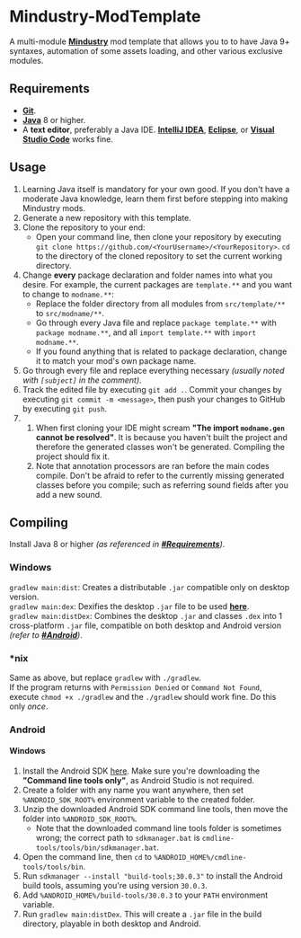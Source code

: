 # Mindustry-ModTemplate
A multi-module [**Mindustry**](https://github.com/Anuken/Mindustry) mod template that allows you to to have Java 9+ syntaxes, automation of some assets loading, and other various exclusive modules.

## Requirements
- [**Git**](https://git-scm.com/).
- [**Java**](https://adoptopenjdk.net/releases.html) 8 or higher.
- A **text editor**, preferably a Java IDE. [**IntelliJ IDEA**](https://www.jetbrains.com/idea/download/), [**Eclipse**](https://www.eclipse.org/downloads/), or [**Visual Studio Code**](https://code.visualstudio.com/download) works fine.

## Usage
1. Learning Java itself is mandatory for your own good. If you don't have a moderate Java knowledge, learn them first before stepping into making Mindustry mods.
2. Generate a new repository with this template.
3. Clone the repository to your end:
    - Open your command line, then clone your repository by executing `git clone https://github.com/<YourUsername>/<YourRepository>`. `cd` to the directory of the cloned repository to set the current working directory.
4. Change **every** package declaration and folder names into what you desire. For example, the current packages are `template.**` and you want to change to `modname.**`:
    - Replace the folder directory from all modules from `src/template/**` to `src/modname/**`.
    - Go through every Java file and replace `package template.**` with `package modname.**`, and all `import template.**` with `import modname.**`.
    - If you found anything that is related to package declaration, change it to match your mod's own package name.
5. Go through every file and replace everything necessary *(usually noted with `[subject]` in the comment)*.
6. Track the edited file by executing `git add .`. Commit your changes by executing `git commit -m <message>`, then push your changes to GitHub by executing `git push`.
7. 
    1. When first cloning your IDE might scream **"The import `modname.gen` cannot be resolved"**. It is because you haven't built the project and therefore the generated classes won't be generated. Compiling the project should fix it.
    2. Note that annotation processors are ran before the main codes compile. Don't be afraid to refer to the currently missing generated classes before you compile; such as referring sound fields after you add a new sound.

## Compiling
Install Java 8 or higher *(as referenced in [**#Requirements**](#Requirements))*.

### Windows
`gradlew main:dist`: Creates a distributable `.jar` compatible only on desktop version. <br>
`gradlew main:dex`: Dexifies the desktop `.jar` file to be used [**here**](#L26). <br>
`gradlew main:distDex`: Combines the desktop `.jar` and classes `.dex` into 1 cross-platform `.jar` file, compatible on both desktop and Android version *(refer to [**#Android**](#Android))*.

### \*nix
Same as above, but replace `gradlew` with `./gradlew`. <br>
If the program returns with `Permission Denied` or `Command Not Found`, execute `chmod +x ./gradlew` and the `./gradlew` should work fine. Do this only *once*.

### Android
#### Windows
1. Install the Android SDK [here](https://developer.android.com/studio). Make sure you're downloading the **"Command line tools only"**, as Android Studio is not required.
2. Create a folder with any name you want anywhere, then set `%ANDROID_SDK_ROOT%` environment variable to the created folder.
3. Unzip the downloaded Android SDK command line tools, then move the folder into `%ANDROID_SDK_ROOT%`.
    * Note that the downloaded command line tools folder is sometimes wrong; the correct path to `sdkmanager.bat` is `cmdline-tools/tools/bin/sdkmanager.bat`.
4. Open the command line, then `cd` to `%ANDROID_HOME%/cmdline-tools/tools/bin`.
5. Run `sdkmanager --install "build-tools;30.0.3"` to install the Android build tools, assuming you're using version `30.0.3`.
6. Add `%ANDROID_HOME%/build-tools/30.0.3` to your `PATH` environment variable.
7. Run `gradlew main:distDex`. This will create a `.jar` file in the build directory, playable in both desktop and Android.

